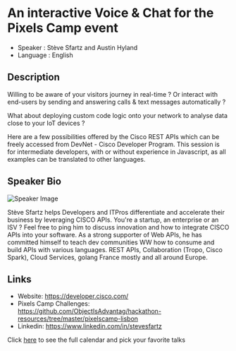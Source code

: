 An interactive Voice & Chat for the Pixels Camp event
========================

* Speaker   : Stève Sfartz and Austin Hyland
* Language  : English

Description
-----------

Willing to be aware of your visitors journey in real-time ? Or interact with end-users by sending and answering calls & text messages automatically ? 

What about deploying custom code logic onto your network to analyse data close to your IoT devices ?

Here are a few possibilities offered by the Cisco REST APIs which can be freely accessed from DevNet - Cisco Developer Program. This session is for intermediate developers, with or without experience in Javascript, as all examples can be translated to other languages.

Speaker Bio
-----------

![Speaker Image](https://github.com/PixelsCamp/pixels_camp_2016_talks/blob/master/img/sfartz.jpg?raw=true)

Stève Sfartz helps Developers and ITPros differentiate and accelerate their business by leveraging CISCO APIs. You're a startup, an enterprise or an ISV ? Feel free to ping him to discuss innovation and how to integrate CISCO APIs into your software. As a strong supporter of Web APIs, he has committed himself to teach dev communities WW how to consume and build APIs with various languages. REST APIs, Collaboration (Tropo, Cisco Spark), Cloud Services, golang France mostly and all around Europe.

Links
-----

* Website: https://developer.cisco.com/
* Pixels Camp Challenges: https://github.com/ObjectIsAdvantag/hackathon-resources/tree/master/pixelscamp-lisbon
* Linkedin: https://www.linkedin.com/in/stevesfartz

Click [here][1] to see the full calendar and pick your favorite talks

[1]: https://pixels.camp/schedule/
